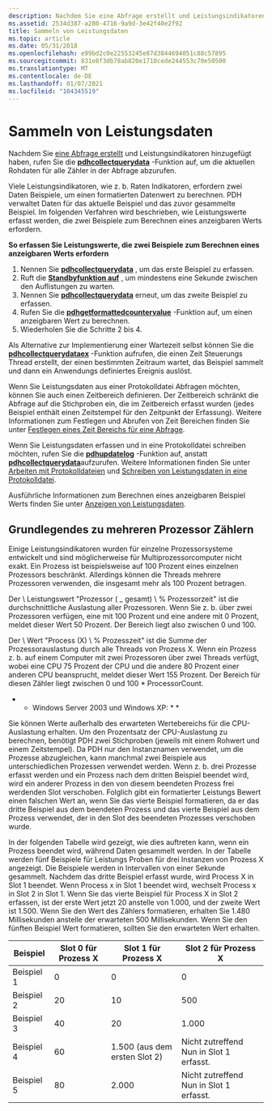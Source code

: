 ```yaml
---
description: Nachdem Sie eine Abfrage erstellt und Leistungsindikatoren hinzugefügt haben, rufen Sie die pdhcollectquerydata-Funktion auf, um die aktuellen Rohdaten für alle Zähler in der Abfrage abzurufen.
ms.assetid: 2534d387-a280-4716-9a9d-3e42f40e2f92
title: Sammeln von Leistungsdaten
ms.topic: article
ms.date: 05/31/2018
ms.openlocfilehash: e99bd2c0e22553245e87d3844694051c88c57895
ms.sourcegitcommit: 831e8f3db78ab820e1710cede244553c70e50500
ms.translationtype: MT
ms.contentlocale: de-DE
ms.lasthandoff: 01/07/2021
ms.locfileid: "104345519"
---
```

# <a name="collecting-performance-data"></a>Sammeln von Leistungsdaten

Nachdem Sie [eine Abfrage erstellt](creating-a-query.md) und Leistungsindikatoren hinzugefügt haben, rufen Sie die [**pdhcollectquerydata**](/windows/desktop/api/Pdh/nf-pdh-pdhcollectquerydata) -Funktion auf, um die aktuellen Rohdaten für alle Zähler in der Abfrage abzurufen.

Viele Leistungsindikatoren, wie z. b. Raten Indikatoren, erfordern zwei Daten Beispiele, um einen formatierten Datenwert zu berechnen. PDH verwaltet Daten für das aktuelle Beispiel und das zuvor gesammelte Beispiel. Im folgenden Verfahren wird beschrieben, wie Leistungswerte erfasst werden, die zwei Beispiele zum Berechnen eines anzeigbaren Werts erfordern.

**So erfassen Sie Leistungswerte, die zwei Beispiele zum Berechnen eines anzeigbaren Werts erfordern**

1.  Nennen Sie [**pdhcollectquerydata**](/windows/desktop/api/Pdh/nf-pdh-pdhcollectquerydata) , um das erste Beispiel zu erfassen.
2.  Ruft die [**Standbyfunktion auf**](/windows/desktop/api/synchapi/nf-synchapi-sleep) , um mindestens eine Sekunde zwischen den Auflistungen zu warten.
3.  Nennen Sie [**pdhcollectquerydata**](/windows/desktop/api/Pdh/nf-pdh-pdhcollectquerydata) erneut, um das zweite Beispiel zu erfassen.
4.  Rufen Sie die [**pdhgetformattedcountervalue**](/windows/desktop/api/Pdh/nf-pdh-pdhgetformattedcountervalue) -Funktion auf, um einen anzeigbaren Wert zu berechnen.
5.  Wiederholen Sie die Schritte 2 bis 4.

Als Alternative zur Implementierung einer Wartezeit selbst können Sie die [**pdhcollectquerydataex**](/windows/desktop/api/Pdh/nf-pdh-pdhcollectquerydataex) -Funktion aufrufen, die einen Zeit Steuerungs Thread erstellt, der einen bestimmten Zeitraum wartet, das Beispiel sammelt und dann ein Anwendungs definiertes Ereignis auslöst.

Wenn Sie Leistungsdaten aus einer Protokolldatei Abfragen möchten, können Sie auch einen Zeitbereich definieren. Der Zeitbereich schränkt die Abfrage auf die Stichproben ein, die im Zeitbereich erfasst wurden (jedes Beispiel enthält einen Zeitstempel für den Zeitpunkt der Erfassung). Weitere Informationen zum Festlegen und Abrufen von Zeit Bereichen finden Sie unter [Festlegen eines Zeit Bereichs für eine Abfrage](setting-a-time-range-for-a-query.md).

Wenn Sie Leistungsdaten erfassen und in eine Protokolldatei schreiben möchten, rufen Sie die [**pdhupdatelog**](/windows/desktop/api/Pdh/nf-pdh-pdhupdateloga) -Funktion auf, anstatt [**pdhcollectquerydata**](/windows/desktop/api/Pdh/nf-pdh-pdhcollectquerydata)aufzurufen. Weitere Informationen finden Sie unter [Arbeiten mit Protokolldateien](working-with-log-files.md) und [Schreiben von Leistungsdaten in eine Protokolldatei](writing-performance-data-to-a-log-file.md).

Ausführliche Informationen zum Berechnen eines anzeigbaren Beispiel Werts finden Sie unter [Anzeigen von Leistungsdaten](displaying-performance-data.md).

## <a name="understanding-multiple-processor-counters"></a>Grundlegendes zu mehreren Prozessor Zählern

Einige Leistungsindikatoren wurden für einzelne Prozessorsysteme entwickelt und sind möglicherweise für Multiprozessorcomputer nicht exakt. Ein Prozess ist beispielsweise auf 100 Prozent eines einzelnen Prozessors beschränkt. Allerdings können die Threads mehrere Prozessoren verwenden, die insgesamt mehr als 100 Prozent betragen.

Der \\ Leistungswert "Prozessor ( \_ gesamt) \\ % Prozessorzeit" ist die durchschnittliche Auslastung aller Prozessoren. Wenn Sie z. b. über zwei Prozessoren verfügen, eine mit 100 Prozent und eine andere mit 0 Prozent, meldet dieser Wert 50 Prozent. Der Bereich liegt also zwischen 0 und 100.

Der \\ Wert "Process (X) \\ % Prozesszeit" ist die Summe der Prozessorauslastung durch alle Threads von Prozess X. Wenn ein Prozess z. b. auf einem Computer mit zwei Prozessoren über zwei Threads verfügt, wobei eine CPU 75 Prozent der CPU und die andere 80 Prozent einer anderen CPU beansprucht, meldet dieser Wert 155 Prozent. Der Bereich für diesen Zähler liegt zwischen 0 und 100 \* ProcessorCount.

* * Windows Server 2003 und Windows XP: * *

Sie können Werte außerhalb des erwarteten Wertebereichs für die CPU-Auslastung erhalten. Um den Prozentsatz der CPU-Auslastung zu berechnen, benötigt PDH zwei Stichproben (jeweils mit einem Rohwert und einem Zeitstempel). Da PDH nur den Instanznamen verwendet, um die Prozesse abzugleichen, kann manchmal zwei Beispiele aus unterschiedlichen Prozessen verwendet werden. Wenn z. b. drei Prozesse erfasst werden und ein Prozess nach dem dritten Beispiel beendet wird, wird ein anderer Prozess in den von diesem beendeten Prozess frei werdenden Slot verschoben. Folglich gibt ein formatierter Leistungs Bewert einen falschen Wert an, wenn Sie das vierte Beispiel formatieren, da er das dritte Beispiel aus dem beendeten Prozess und das vierte Beispiel aus dem Prozess verwendet, der in den Slot des beendeten Prozesses verschoben wurde.

In der folgenden Tabelle wird gezeigt, wie dies auftreten kann, wenn ein Prozess beendet wird, während Daten gesammelt werden. In der Tabelle werden fünf Beispiele für Leistungs Proben für drei Instanzen von Prozess X angezeigt. Die Beispiele werden in Intervallen von einer Sekunde gesammelt. Nachdem das dritte Beispiel erfasst wurde, wird Process X in Slot 1 beendet. Wenn Process x in Slot 1 beendet wird, wechselt Process x in Slot 2 in Slot 1. Wenn Sie das vierte Beispiel für Process X in Slot 2 erfassen, ist der erste Wert jetzt 20 anstelle von 1.000, und der zweite Wert ist 1.500. Wenn Sie den Wert des Zählers formatieren, erhalten Sie 1.480 Millisekunden anstelle der erwarteten 500 Millisekunden. Wenn Sie den fünften Beispiel Wert formatieren, sollten Sie den erwarteten Wert erhalten.

| Beispiel   | Slot 0 für Prozess X | Slot 1 für Prozess X           | Slot 2 für Prozess X                     |
|----------|----------------------|--------------------------------|------------------------------------------|
| Beispiel 1 | 0                    | 0                              | 0                                        |
| Beispiel 2 | 20                   | 10                             | 500                                      |
| Beispiel 3 | 40                   | 20                             | 1\.000                                    |
| Beispiel 4 | 60                   | 1.500 (aus dem ersten Slot 2) | Nicht zutreffend Nun in Slot 1 erfasst. |
| Beispiel 5 | 80                   | 2\.000                          | Nicht zutreffend Nun in Slot 1 erfasst. |



 

 

 

